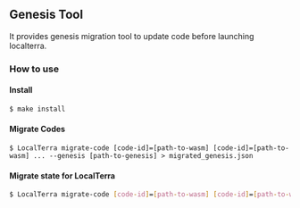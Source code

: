 ## Genesis Tool
It provides genesis migration tool to update code before launching localterra.

### How to use

#### Install
```sh
$ make install
```
#### Migrate Codes
```shell
$ LocalTerra migrate-code [code-id]=[path-to-wasm] [code-id]=[path-to-wasm] ... --genesis [path-to-genesis] > migrated_genesis.json
```

#### Migrate state for LocalTerra
```sh
$ LocalTerra migrate-code [code-id]=[path-to-wasm] [code-id]=[path-to-wasm] ... --genesis [path-to-genesis] > migrated_genesis.json
```
